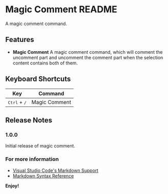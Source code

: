# Magic Comment README

A magic comment command.

## Features

- **Magic Comment** A magic comment command, which will comment the uncomment part and uncomment the comment part when the selection content contains both of them.

## Keyboard Shortcuts

| Key                                               | Command                      |
| ------------------------------------------------- | ---------------------------- |
| <kbd>Ctrl</kbd> + <kbd>/</kbd>                    | Magic Comment                |

## Release Notes


### 1.0.0

Initial release of magic comment.

### For more information

* [Visual Studio Code's Markdown Support](http://code.visualstudio.com/docs/languages/markdown)
* [Markdown Syntax Reference](https://help.github.com/articles/markdown-basics/)

**Enjoy!**
